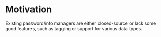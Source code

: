 # Motivation

Existing password/info managers are either closed-source or lack some good features, such as tagging or support for various data types.
